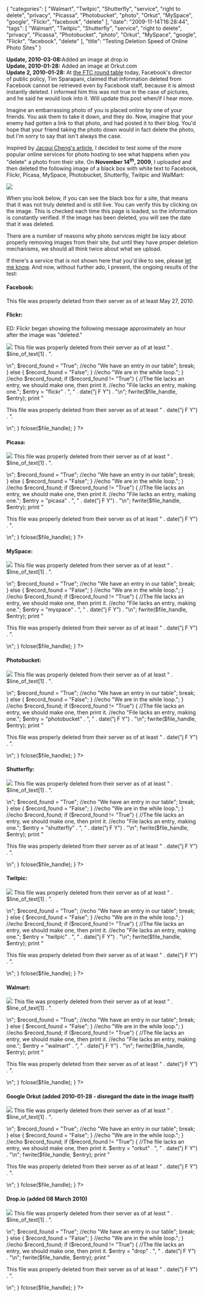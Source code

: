 {
    "categories": [
        "Walmart", 
        "Twitpic", 
        "Shutterfly", 
        "service", 
        "right to delete", 
        "privacy", 
        "Picassa", 
        "Photobucket", 
        "photo", 
        "Orkut", 
        "MySpace", 
        "google", 
        "Flickr", 
        "facebook", 
        "delete"
    ], 
    "date": "2009-11-14T16:28:44", 
    "tags": [
        "Walmart", 
        "Twitpic", 
        "Shutterfly", 
        "service", 
        "right to delete", 
        "privacy", 
        "Picassa", 
        "Photobucket", 
        "photo", 
        "Orkut", 
        "MySpace", 
        "google", 
        "Flickr", 
        "facebook", 
        "delete"
    ], 
    "title": "Testing Deletion Speed of Online Photo Sites"
}

<p>
<strong>Update, 2010-03-08:</strong>Added an image at drop.io<br>
<strong>Update, 2010-01-28:</strong> Added an image at Orkut.com<br>
<strong>Update 2, 2010-01-28:</strong> At <a href="http://www.ftc.gov/bcp/workshops/privacyroundtables/index.shtml" target="_blank">the FTC round table</a> today, Facebook's director of public policy, Tim Sparapani, claimed that information deleted from Facebook cannot be retrieved even by Facebook staff, because it is almost instantly deleted. I informed him this was not true in the case of pictures, and he said he would look into it. Will update this post when/if I hear more.</p>

<p>Imagine an embarrassing photo of you is placed online by one of your friends. You ask them to take it down, and they do. Now, imagine that your enemy had gotten a link to that photo, and had posted it to their blog. You'd hope that your friend taking the photo down would in fact delete the photo, but I'm sorry to say that isn't always the case.</p>

<p>Inspired by <a href="http://arstechnica.com/web/news/2009/07/are-those-photos-really-deleted-from-facebook-think-twice.ars" target="_blank">Jacqui Cheng's article</a>, I decided to test some of the more popular online services for photo hosting to see what happens when you "delete" a photo from their site. On <strong>November 14<sup>th</sup>, 2009</strong>, I uploaded and then deleted the following image of a black box with white text to Facebook, Flickr, Picasa, MySpace, Photobucket, Shutterfly, Twitpic and WalMart:</p>
<img src="http://michaeljaylissner.com/files/images/PostedAndDeleted.jpg">
<p>When you look below, if you can see the black box for a site, that means that it was not truly deleted and is still live. You can verify this by clicking on the image. This is checked each time this page is loaded, so the information is constantly verified. If the image has been deleted, you will see the date that it was deleted.</p>

<p>There are a number of reasons why photo services might be lazy about properly removing images from their site, but until they have proper deletion mechanisms, we should all think twice about what we upload.</p>

<p>If there's a service that is not shown here that you'd like to see, please <a href="/contact">let me know</a>. And now, without further ado, I present, the ongoing results of the test:</p>

<h4>Facebook:</h4>
<p>This file was properly deleted from their server as of at least May 27, 2010.</p>

<h4>Flickr:</h4>
<p>ED: Flickr began showing the following message approximately an hour after the image was "deleted."</p>
<?php
    $date_file = '/home/mlissner/drupal/deletedPhotosRecord.csv';
    if (@fclose(@fopen("http://farm3.static.flickr.com/2734/4103818411_886e19efaa_o.jpg", "r"))) {
        //$file_handle = fopen($date_file, 'w');
        //fwrite($file_handle, "Test");
        //fclose($file_handle);
?>
<a href="http://farm3.static.flickr.com/2734/4103818411_886e19efaa_o.jpg"><img src="http://farm3.static.flickr.com/2734/4103818411_886e19efaa_o.jpg"></a>

<?php
    } else {
        //echo "Photo not found";
        //Photo wasn't found, therefore we check the record to see if this is news
        $file_handle = fopen($date_file, 'a+');

        while (!feof($file_handle)){
            $line_of_text = fgetcsv($file_handle);
            if( $line_of_text[0] == "flickr" ) {
                //Then we have an entry in our table, print that date.
                print "<p>This file was properly deleted from their server as of at least " . $line_of_text[1] . ".</p> \n";

                $record_found = "True";
                //echo "We have an entry in our table";
                break;
            } else {
                $record_found = "False";
            }
            //echo "We are in the while loop.";
        }

        //echo $record_found;
        
        if ($record_found != "True") {
            //The file lacks an entry, we should make one, then print it.
            //echo "File lacks an entry, making one.";
            $entry = "flickr" . ", " . date("j F Y") . "\n";
            fwrite($file_handle, $entry);
            print "<p>This file was properly deleted from their server as of at least " . date("j F Y") . ".</p> \n";
        }
        fclose($file_handle);
    }
?>

<h4>Picasa:</h4>
<?php
    $date_file = '/home/mlissner/drupal/deletedPhotosRecord.csv';
    if (@fclose(@fopen("http://lh6.ggpht.com/_UOjTrSYk4Hs/Sv9QNMo-IvI/AAAAAAAAOAI/OdpZgVWXyNU/PostedAndDeleted.jpg", "r"))) {
        //$file_handle = fopen($date_file, 'w');
        //fwrite($file_handle, "Test");
        //fclose($file_handle);
?>
<a href="http://lh6.ggpht.com/_UOjTrSYk4Hs/Sv9QNMo-IvI/AAAAAAAAOAI/OdpZgVWXyNU/PostedAndDeleted.jpg"><img src="http://lh6.ggpht.com/_UOjTrSYk4Hs/Sv9QNMo-IvI/AAAAAAAAOAI/OdpZgVWXyNU/PostedAndDeleted.jpg"></a>

<?php
    } else {
        //echo "Photo not found";
        //Photo wasn't found, therefore we check the record to see if this is news
        $file_handle = fopen($date_file, 'a+');

        while (!feof($file_handle)){
            $line_of_text = fgetcsv($file_handle);
            if( $line_of_text[0] == "picasa" ) {
                //Then we have an entry in our table, print that date.
                print "<p>This file was properly deleted from their server as of at least " . $line_of_text[1] . ".</p> \n";
                $record_found = "True";
                //echo "We have an entry in our table";
                break;
            } else {
                $record_found = "False";
            }
            //echo "We are in the while loop.";
        }

        //echo $record_found;
        
        if ($record_found != "True") {
            //The file lacks an entry, we should make one, then print it.
            //echo "File lacks an entry, making one.";
            $entry = "picasa" . ", " . date("j F Y") . "\n";
            fwrite($file_handle, $entry);
            print "<p>This file was properly deleted from their server as of at least " . date("j F Y") . ".</p> \n";
        }
        fclose($file_handle);
    }
?>



<h4>MySpace:</h4>
<?php
    $date_file = '/home/mlissner/drupal/deletedPhotosRecord.csv';
    if (@fclose(@fopen("http://c3.ac-images.myspacecdn.com/images02/48/l_45a08ba940b2424a8f28f609e4c855ca.jpg", "r"))) {
        //$file_handle = fopen($date_file, 'w');
        //fwrite($file_handle, "Test");
        //fclose($file_handle);
?>
<a href="http://c3.ac-images.myspacecdn.com/images02/48/l_45a08ba940b2424a8f28f609e4c855ca.jpg"><img src="http://c3.ac-images.myspacecdn.com/images02/48/l_45a08ba940b2424a8f28f609e4c855ca.jpg"></a>

<?php
    } else {
        //echo "Photo not found";
        //Photo wasn't found, therefore we check the record to see if this is news
        $file_handle = fopen($date_file, 'a+');

        while (!feof($file_handle)){
            $line_of_text = fgetcsv($file_handle);
            if( $line_of_text[0] == "myspace" ) {
                //Then we have an entry in our table, print that date.
                print "<p>This file was properly deleted from their server as of at least " . $line_of_text[1] . ".</p> \n";
                $record_found = "True";
                //echo "We have an entry in our table";
                break;
            } else {
                $record_found = "False";
            }
            //echo "We are in the while loop.";
        }

        //echo $record_found;
        
        if ($record_found != "True") {
            //The file lacks an entry, we should make one, then print it.
            //echo "File lacks an entry, making one.";
            $entry = "myspace" . ", " . date("j F Y") . "\n";
            fwrite($file_handle, $entry);
            print "<p>This file was properly deleted from their server as of at least " . date("j F Y") . ".</p> \n";
        }
        fclose($file_handle);
    }
?>


<h4>Photobucket:</h4>
<?php
    $date_file = '/home/mlissner/drupal/deletedPhotosRecord.csv';
    if (@fclose(@fopen("http://i900.photobucket.com/albums/ac202/mlissner/PostedAndDeleted.jpg?t=1258257985", "r"))) {
        //$file_handle = fopen($date_file, 'w');
        //fwrite($file_handle, "Test");
        //fclose($file_handle);
?>
<a href="http://i900.photobucket.com/albums/ac202/mlissner/PostedAndDeleted.jpg?t=1258257985"><img src="http://i900.photobucket.com/albums/ac202/mlissner/PostedAndDeleted.jpg?t=1258257985"></a>

<?php
    } else {
        //echo "Photo not found";
        //Photo wasn't found, therefore we check the record to see if this is news
        $file_handle = fopen($date_file, 'a+');

        while (!feof($file_handle)){
            $line_of_text = fgetcsv($file_handle);
            if( $line_of_text[0] == "photobucket" ) {
                //Then we have an entry in our table, print that date.
                print "<p>This file was properly deleted from their server as of at least " . $line_of_text[1] . ".</p> \n";
                $record_found = "True";
                //echo "We have an entry in our table";
                break;
            } else {
                $record_found = "False";
            }
            //echo "We are in the while loop.";
        }

        //echo $record_found;
        
        if ($record_found != "True") {
            //The file lacks an entry, we should make one, then print it.
            //echo "File lacks an entry, making one.";
            $entry = "photobucket" . ", " . date("j F Y") . "\n";
            fwrite($file_handle, $entry);
            print "<p>This file was properly deleted from their server as of at least " . date("j F Y") . ".</p> \n";
        }
        fclose($file_handle);
    }
?>

<h4>Shutterfly:</h4>
<?php
    $date_file = '/home/mlissner/drupal/deletedPhotosRecord.csv';
    if (@fclose(@fopen("http://im1.shutterfly.com/media/47b9cf35b3127ccef8c9be9d18a800000040O00ActW7Ro4cuWQPbz4W/cC/f%3D0/ps%3D50/r%3D0/rx%3D720/ry%3D480/", "r"))) {
        //$file_handle = fopen($date_file, 'w');
        //fwrite($file_handle, "Test");
        //fclose($file_handle);
?>
<a href="http://im1.shutterfly.com/media/47b9cf35b3127ccef8c9be9d18a800000040O00ActW7Ro4cuWQPbz4W/cC/f%3D0/ps%3D50/r%3D0/rx%3D720/ry%3D480/"><img src="http://im1.shutterfly.com/media/47b9cf35b3127ccef8c9be9d18a800000040O00ActW7Ro4cuWQPbz4W/cC/f%3D0/ps%3D50/r%3D0/rx%3D720/ry%3D480/"></a>

<?php
    } else {
        //echo "Photo not found";
        //Photo wasn't found, therefore we check the record to see if this is news
        $file_handle = fopen($date_file, 'a+');

        while (!feof($file_handle)){
            $line_of_text = fgetcsv($file_handle);
            if( $line_of_text[0] == "shutterfly" ) {
                //Then we have an entry in our table, print that date.
                print "<p>This file was properly deleted from their server as of at least " . $line_of_text[1] . ".</p> \n";
                $record_found = "True";
                //echo "We have an entry in our table";
                break;
            } else {
                $record_found = "False";
            }
            //echo "We are in the while loop.";
        }

        //echo $record_found;
        
        if ($record_found != "True") {
            //The file lacks an entry, we should make one, then print it.
            //echo "File lacks an entry, making one.";
            $entry = "shutterfly" . ", " . date("j F Y") . "\n";
            fwrite($file_handle, $entry);
            print "<p>This file was properly deleted from their server as of at least " . date("j F Y") . ".</p> \n";
        }
        fclose($file_handle);
    }
?>

<h4>Twitpic:</h4>
<?php
    $date_file = '/home/mlissner/drupal/deletedPhotosRecord.csv';
    if (@fclose(@fopen("http://s3.amazonaws.com/twitpic/photos/full/42974767.jpg?AWSAccessKeyId=0ZRYP5X5F6FSMBCCSE82&Expires=1258259853&Signature=kAS%2F430H9o5nXYqfSjVGx4mRO7U%3D", "r"))) {
        //$file_handle = fopen($date_file, 'w');
        //fwrite($file_handle, "Test");
        //fclose($file_handle);
?>
<a href="http://s3.amazonaws.com/twitpic/photos/full/42974767.jpg?AWSAccessKeyId=0ZRYP5X5F6FSMBCCSE82&Expires=1258259853&Signature=kAS%2F430H9o5nXYqfSjVGx4mRO7U%3D"><img src="http://s3.amazonaws.com/twitpic/photos/full/42974767.jpg?AWSAccessKeyId=0ZRYP5X5F6FSMBCCSE82&Expires=1258259853&Signature=kAS%2F430H9o5nXYqfSjVGx4mRO7U%3D"></a>


<?php
    } else {
        //echo "Photo not found";
        //Photo wasn't found, therefore we check the record to see if this is news
        $file_handle = fopen($date_file, 'a+');

        while (!feof($file_handle)){
            $line_of_text = fgetcsv($file_handle);
            if( $line_of_text[0] == "twitpic" ) {
                //Then we have an entry in our table, print that date.
                print "<p>This file was properly deleted from their server as of at least " . $line_of_text[1] . ".</p> \n";
                $record_found = "True";
                //echo "We have an entry in our table";
                break;
            } else {
                $record_found = "False";
            }
            //echo "We are in the while loop.";
        }

        //echo $record_found;
        
        if ($record_found != "True") {
            //The file lacks an entry, we should make one, then print it.
            //echo "File lacks an entry, making one.";
            $entry = "twitpic" . ", " . date("j F Y") . "\n";
            fwrite($file_handle, $entry);
            print "<p>This file was properly deleted from their server as of at least " . date("j F Y") . ".</p> \n";
        }
        fclose($file_handle);
    }
?>


<h4>Walmart:</h4>
<?php
    $date_file = '/home/mlissner/drupal/deletedPhotosRecord.csv';
    if (@fclose(@fopen("http://images.photos1.walmart.com/232323232%7Ffp432%3B4%3Enu%3D3%3A%3A2%3E%3A8%3A%3E238%3EWSNRCG%3D326634885%3B329nu0mrj", "r"))) {
        //$file_handle = fopen($date_file, 'w');
        //fwrite($file_handle, "Test");
        //fclose($file_handle);
?>
<a href="http://images.photos1.walmart.com/232323232%7Ffp432%3B4%3Enu%3D3%3A%3A2%3E%3A8%3A%3E238%3EWSNRCG%3D326634885%3B329nu0mrj"><img src="http://images.photos1.walmart.com/232323232%7Ffp432%3B4%3Enu%3D3%3A%3A2%3E%3A8%3A%3E238%3EWSNRCG%3D326634885%3B329nu0mrj"></a>


<?php
    } else {
        //echo "Photo not found";
        //Photo wasn't found, therefore we check the record to see if this is news
        $file_handle = fopen($date_file, 'a+');

        while (!feof($file_handle)){
            $line_of_text = fgetcsv($file_handle);
            if( $line_of_text[0] == "walmart" ) {
                //Then we have an entry in our table, print that date.
                print "<p>This file was properly deleted from their server as of at least " . $line_of_text[1] . ".</p> \n";
                $record_found = "True";
                //echo "We have an entry in our table";
                break;
            } else {
                $record_found = "False";
            }
            //echo "We are in the while loop.";
        }

        //echo $record_found;
        
        if ($record_found != "True") {
            //The file lacks an entry, we should make one, then print it.
            //echo "File lacks an entry, making one.";
            $entry = "walmart" . ", " . date("j F Y") . "\n";
            fwrite($file_handle, $entry);
            print "<p>This file was properly deleted from their server as of at least " . date("j F Y") . ".</p> \n";
        }
        fclose($file_handle);
    }
?>

<h4>Google Orkut (added 2010-01-28 - disregard the date in the image itself)</h4>
<?php
    $date_file = '/home/mlissner/drupal/deletedPhotosRecord.csv';
    if (@fclose(@fopen("http://images.orkut.com/orkut/photos/NwAAAA40TqrVmtf2vIA1oouDdb9vUTcjWDAQqVo_mBa45mvjdqMPiHhSaHxekFNT596b5sVYh593XRK-5Nquk0_WOQMAm1T1UJmPN1ZDUab24PgUE8b4ZMm09Mjj.jpg", "r"))) {
        //$file_handle = fopen($date_file, 'w');
        //fwrite($file_handle, "Test");
        //fclose($file_handle);
?>
<a href="http://images.orkut.com/orkut/photos/NwAAAA40TqrVmtf2vIA1oouDdb9vUTcjWDAQqVo_mBa45mvjdqMPiHhSaHxekFNT596b5sVYh593XRK-5Nquk0_WOQMAm1T1UJmPN1ZDUab24PgUE8b4ZMm09Mjj.jpg"><img src="http://images.orkut.com/orkut/photos/NwAAAA40TqrVmtf2vIA1oouDdb9vUTcjWDAQqVo_mBa45mvjdqMPiHhSaHxekFNT596b5sVYh593XRK-5Nquk0_WOQMAm1T1UJmPN1ZDUab24PgUE8b4ZMm09Mjj.jpg"></a>

<?php
    } else {
        //echo "Photo not found";
        //Photo wasn't found, therefore we check the record to see if this is news
        $file_handle = fopen($date_file, 'a+');

        while (!feof($file_handle)){
            $line_of_text = fgetcsv($file_handle);
            if( $line_of_text[0] == "orkut" ) {
                //Then we have an entry in our table, print that date.
                print "<p>This file was properly deleted from their server as of at least " . $line_of_text[1] . ".</p> \n";
                $record_found = "True";
                //echo "We have an entry in our table";
                break;
            } else {
                $record_found = "False";
            }
            //echo "We are in the while loop.";
        }

        //echo $record_found;
        
        if ($record_found != "True") {
            //The file lacks an entry, we should make one, then print it.
            $entry = "orkut" . ", " . date("j F Y") . "\n";
            fwrite($file_handle, $entry);
            print "<p>This file was properly deleted from their server as of at least " . date("j F Y") . ".</p> \n";
        }
        fclose($file_handle);
    }
?>


<h4>Drop.io (added 08 March 2010)</h4>
<?php
    $date_file = '/home/mlissner/drupal/deletedPhotosRecord.csv';
    if (@fclose(@fopen("http://stlth.s3.amazonaws.com/assets/production/f449e7e0-ed92-012b-5667-fd14949c244a/bf4e59f0-0d07-012d-28da-f1a36935425c/PostedAndDeleted_large.jpg?Signature=Ud3VvGCtqoJHKRlHRd14S17GC6E%3D&Expires=1268071274&AWSAccessKeyId=1DHMN2J6JW2RM0N4PC82", "r"))) {
        //$file_handle = fopen($date_file, 'w');
        //fwrite($file_handle, "Test");
        //fclose($file_handle);
?>
<a href="http://stlth.s3.amazonaws.com/assets/production/f449e7e0-ed92-012b-5667-fd14949c244a/bf4e59f0-0d07-012d-28da-f1a36935425c/PostedAndDeleted_large.jpg?Signature=Ud3VvGCtqoJHKRlHRd14S17GC6E%3D&Expires=1268071274&AWSAccessKeyId=1DHMN2J6JW2RM0N4PC82"><img src="http://stlth.s3.amazonaws.com/assets/production/f449e7e0-ed92-012b-5667-fd14949c244a/bf4e59f0-0d07-012d-28da-f1a36935425c/PostedAndDeleted_large.jpg?Signature=Ud3VvGCtqoJHKRlHRd14S17GC6E%3D&Expires=1268071274&AWSAccessKeyId=1DHMN2J6JW2RM0N4PC82"></a>

<?php
    } else {
        //echo "Photo not found";
        //Photo wasn't found, therefore we check the record to see if this is news
        $file_handle = fopen($date_file, 'a+');

        while (!feof($file_handle)){
            $line_of_text = fgetcsv($file_handle);
            if( $line_of_text[0] == "drop" ) {
                //Then we have an entry in our table, print that date.
                print "<p>This file was properly deleted from their server as of at least " . $line_of_text[1] . ".</p> \n";
                $record_found = "True";
                //echo "We have an entry in our table";
                break;
            } else {
                $record_found = "False";
            }
            //echo "We are in the while loop.";
        }

        //echo $record_found;
        
        if ($record_found != "True") {
            //The file lacks an entry, we should make one, then print it.
            $entry = "drop" . ", " . date("j F Y") . "\n";
            fwrite($file_handle, $entry);
            print "<p>This file was properly deleted from their server as of at least " . date("j F Y") . ".</p> \n";
        }
        fclose($file_handle);
    }
?>